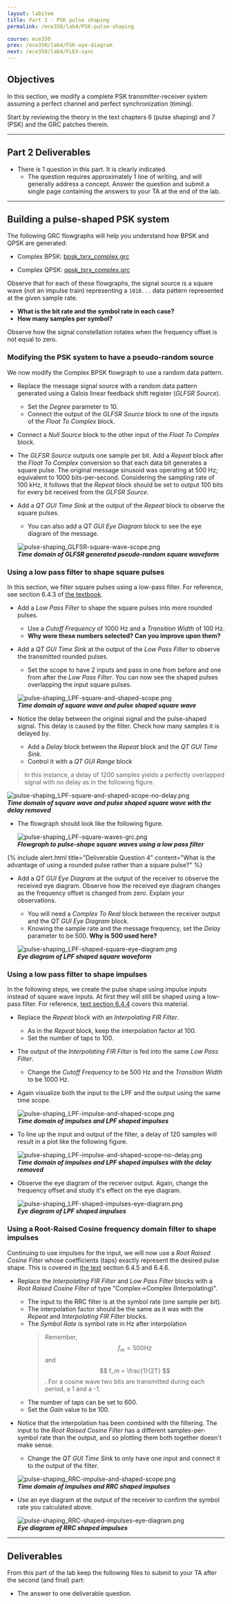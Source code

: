 ```yaml
---
layout: labitem
title: Part 2 - PSK pulse shaping
permalink: /ece350/lab4/PSK-pulse-shaping

course: ece350
prev: /ece350/lab4/FSK-eye-diagram
next: /ece350/lab4/FLEX-sync
---
```


## Objectives

In this section, we modify a complete PSK transmitter-receiver system assuming a perfect channel and perfect synchronization (timing).

Start by reviewing the theory in the text chapters 6 (pulse shaping) and 7 (PSK) and the GRC patches therein.

---

## Part 2 Deliverables

- There is 1 question in this part. It is clearly indicated.
  - The question requires approximately 1 line of writing, and will generally address a concept. Answer the question and submit a single page containing the answers to your TA at the end of the lab.

---

## Building a pulse-shaped PSK system

The following GRC flowgraphs will help you understand how BPSK and QPSK are generated:

- Complex BPSK: [bpsk_txrx_complex.grc](./data/bpsk_txrx_complex.grc)

- Complex QPSK: [qpsk_txrx_complex.grc](./data/qpsk_txrx_complex.grc)

Observe that for each of these flowgraphs, the signal source is a square wave (not an impulse train) representing a `1010...` data pattern represented at the given sample rate.

- **What is the bit rate and the symbol rate in each case?**
- **How many samples per symbol?**

Observe how the signal constellation rotates when the frequency offset is not equal to zero.

### Modifying the PSK system to have a pseudo-random source

We now modify the Complex BPSK flowgraph to use a random data pattern.

- Replace the message signal source with a random data pattern generated using a Galois linear feedback shift register (*GLFSR Source*).
  - Set the *Degree* parameter to 10.
  - Connect the output of the *GLFSR Source* block to one of the inputs of the *Float To Complex* block.

- Connect a *Null Source* block to the other input of the *Float To Complex* block.

- The *GLFSR Source* outputs one sample per bit. Add a *Repeat* block after the *Float To Complex* conversion so that each data bit generates a square pulse. The original message sinusoid was operating at 500 Hz; equivalent to 1000 bits-per-second. Considering the sampling rate of 100 kHz, it follows that the *Repeat* block should be set to output 100 bits for every bit received from the *GLFSR Source*.

- Add a *QT GUI Time Sink* at the output of the *Repeat* block to observe the square pulses.
  - You can also add a *QT GUI Eye Diagram* block to see the eye diagram of the message.

  ![pulse-shaping_GLFSR-square-wave-scope.png](./figures/pulse-shaping_GLFSR-square-wave-scope.png)<br>
  __*Time domain of GLFSR generated pseudo-random square waveform*__

### Using a low pass filter to shape square pulses

In this section, we filter square pulses using a low-pass filter. For reference, see section 6.4.3 of [the textbook](../../_docs/pdriessen_textbook.pdf).

- Add a *Low Pass Filter* to shape the square pulses into more rounded pulses.
  - Use a *Cutoff Frequency* of 1000 Hz and a *Transition Width* of 100 Hz.
  - **Why were these numbers selected? Can you improve upon them?**

- Add a *QT GUI Time Sink* at the output of the *Low Pass Filter* to observe the transmitted rounded pulses.
  - Set the scope to have 2 inputs and pass in one from before and one from after the *Low Pass Filter*. You can now see the shaped pulses overlapping the input square pulses.

  ![pulse-shaping_LPF-square-and-shaped-scope.png](./figures/pulse-shaping_LPF-square-and-shaped-scope.png)<br>
  __*Time domain of square wave and pulse shaped square wave*__

- Notice the delay between the original signal and the pulse-shaped signal. This delay is caused by the filter. Check how many samples it is delayed by.
  - Add a *Delay* block between the *Repeat* block and the *QT GUI Time Sink*.
  - Control it with a *QT GUI Range* block

> In this instance, a delay of 1200 samples yields a perfectly overlapped signal with no delay as in the following figure.

  ![pulse-shaping_LPF-square-and-shaped-scope-no-delay.png](./figures/pulse-shaping_LPF-square-and-shaped-scope-no-delay.png)<br>
  __*Time domain of square wave and pulse shaped square wave with the delay removed*__

- The flowgraph should look like the following figure.

  ![pulse-shaping_LPF-square-waves-grc.png](./figures/pulse-shaping_LPF-square-waves-grc.png)<br>
  __*Flowgraph to pulse-shape square waves using a low pass filter*__

{% include alert.html title="Deliverable Question 4" content="What is the advantage of using a rounded pulse rather than a square pulse?" %}

- Add a *QT GUI Eye Diagram* at the output of the receiver to observe the received eye diagram. Observe how the received eye diagram changes as the frequency offset is changed from zero. Explain your observations.
  - You will need a *Complex To Real* block between the receiver output and the *QT GUI Eye Diagram* block.
  - Knowing the sample rate and the message frequency, set the *Delay* parameter to be 500. **Why is 500 used here?**

  ![pulse-shaping_LPF-shaped-square-eye-diagram.png](./figures/pulse-shaping_LPF-shaped-square-eye-diagram.png)<br>
  __*Eye diagram of LPF shaped square waveform*__

### Using a low pass filter to shape impulses

In the following steps, we create the pulse shape using impulse inputs instead of square wave inputs. At first they will still be shaped using a low-pass filter. For reference, [text section 6.4.4](../../_docs/pdriessen_textbook.pdf) covers this material.

- Replace the *Repeat* block with an *Interpolating FIR Filter*.
  - As in the *Repeat* block, keep the interpolation factor at 100.
  - Set the number of taps to 100.

- The output of the *Interpolating FIR Filter* is fed into the same *Low Pass Filter*.
  - Change the *Cutoff Frequency* to be 500 Hz and the *Transition Width* to be 1000 Hz.

- Again visualize both the input to the LPF and the output using the same time scope.

  ![pulse-shaping_LPF-impulse-and-shaped-scope.png](./figures/pulse-shaping_LPF-impulse-and-shaped-scope.png)<br>
  __*Time domain of impulses and LPF shaped impulses*__

- To line up the input and output of the filter, a delay of 120 samples will result in a plot like the following figure.

  ![pulse-shaping_LPF-impulse-and-shaped-scope-no-delay.png](./figures/pulse-shaping_LPF-impulse-and-shaped-scope-no-delay.png)<br>
  __*Time domain of impulses and LPF shaped impulses with the delay removed*__

- Observe the eye diagram of the receiver output. Again, change the frequency offset and study it's effect on the eye diagram.

  ![pulse-shaping_LPF-shaped-impulses-eye-diagram.png](./figures/pulse-shaping_LPF-shaped-impulses-eye-diagram.png)<br>
  __*Eye diagram of LPF shaped impulses*__

### Using a Root-Raised Cosine frequency domain filter to shape impulses

Continuing to use impulses for the input, we will now use a *Root Raised Cosine Filter* whose coefficients (taps) exactly represent the desired pulse shape. This is covered in [the text](../../_docs/pdriessen_textbook.pdf) section 6.4.5 and 6.4.6.

- Replace the *Interpolating FIR Filter* and *Low Pass Filter* blocks with a *Root Raised Cosine Filter* of type "Complex->Complex (Interpolating)".
  - The input to the RRC filter is at the symbol rate (one sample per bit).
  - The interpolation factor should be the same as it was with the *Repeat* and *Interpolating FIR Filter* blocks.
  - The *Symbol Rate* is symbol rate in Hz after interpolation
    > Remember, $$ f_m = 500 Hz $$ and $$ f_m = \frac{1}{2T} $$. For a cosine wave two bits are transmitted during each period, a 1 and a -1.
  - The number of taps can be set to 600.
  - Set the *Gain* value to be 100.

- Notice that the interpolation has been combined with the filtering. The input to the *Root Raised Cosine Filter* has a different samples-per-symbol rate than the output, and so plotting them both together doesn't make sense.
  - Change the *QT GUI Time Sink* to only have one input and connect it to the output of the filter.

  ![pulse-shaping_RRC-impulse-and-shaped-scope.png](./figures/pulse-shaping_RRC-impulse-and-shaped-scope.png)<br>
  __*Time domain of impulses and RRC shaped impulses*__

- Use an eye diagram at the output of the receiver to confirm the symbol rate you calculated above.

  ![pulse-shaping_RRC-shaped-impulses-eye-diagram.png](./figures/pulse-shaping_RRC-shaped-impulses-eye-diagram.png)<br>
  __*Eye diagram of RRC shaped impulses*__

---

## Deliverables

From this part of the lab keep the following files to submit to your TA after the second (and final) part:

- The answer to one deliverable question.